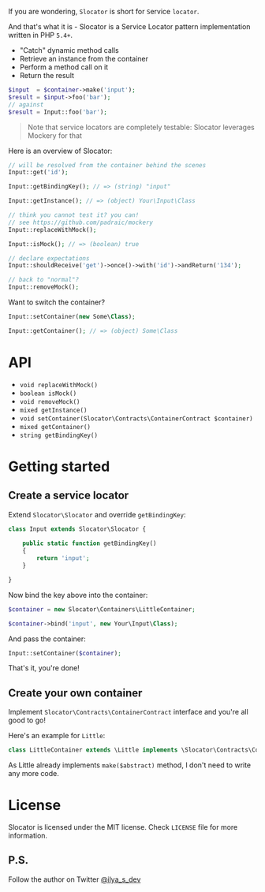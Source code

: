 If you are wondering, `Slocator` is short for `S`ervice `locator`. 

And that's what it is - Slocator is a Service Locator pattern implementation written in PHP `5.4+`.

+ "Catch" dynamic method calls
+ Retrieve an instance from the container
+ Perform a method call on it
+ Return the result

```php
$input  = $container->make('input');
$result = $input->foo('bar');
// against
$result = Input::foo('bar');
```
> Note that service locators are completely testable:
> Slocator leverages Mockery for that

Here is an overview of Slocator:

```php
// will be resolved from the container behind the scenes
Input::get('id');

Input::getBindingKey(); // => (string) "input"

Input::getInstance(); // => (object) Your\Input\Class

// think you cannot test it? you can!
// see https://github.com/padraic/mockery
Input::replaceWithMock();

Input::isMock(); // => (boolean) true

// declare expectations
Input::shouldReceive('get')->once()->with('id')->andReturn('134');

// back to "normal"?
Input::removeMock();
```

Want to switch the container?

```php
Input::setContainer(new Some\Class);

Input::getContainer(); // => (object) Some\Class
```

# API

+ `void replaceWithMock()`
+ `boolean isMock()`
+ `void removeMock()`
+ `mixed getInstance()`
+ `void setContainer(Slocator\Contracts\ContainerContract $container)`
+ `mixed getContainer()`
+ `string getBindingKey()`

# Getting started

## Create a service locator

Extend `Slocator\Slocator` and override `getBindingKey`:

```php
class Input extends Slocator\Slocator {
    
    public static function getBindingKey()
    {
        return 'input';
    }

}
```

Now bind the key above into the container:

```php
$container = new Slocator\Containers\LittleContainer;

$container->bind('input', new Your\Input\Class);
```

And pass the container:

```php
Input::setContainer($container);
```

That's it, you're done!

## Create your own container

Implement `Slocator\Contracts\ContainerContract` interface and you're all good to go!

Here's an example for `Little`:

```php
class LittleContainer extends \Little implements \Slocator\Contracts\ContainerContract {} 
```

As Little already implements `make($abstract)` method, I don't need to write any more code.

# License

Slocator is licensed under the MIT license. 
Check `LICENSE` file for more information.

## P.S.

Follow the author on Twitter [@ilya_s_dev](https://twitter.com/ilya_s_dev)

